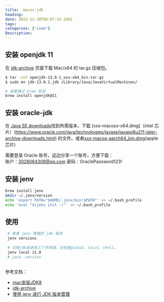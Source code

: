 ```yaml
---
title:  macos-jdk
heading:  
date: 2022-12-30T06:07:14.246Z
tags: 
categories: ["code"]
Description:  
---
```


## 安装 openjdk 11
在 [jdk-archive](https://jdk.java.net/archive/) 页面下载 Mac/x64	的 tar.gz 压缩包。
```bash
$ tar -xvf openjdk-13.0.1_osx-x64_bin.tar.gz
$ sudo mv jdk-13.0.1.jdk /Library/Java/JavaVirtualMachines/

# 或者通过 brew 安装
brew install openjdk@11
```


## 安装 oracle-jdk
在 [Java SE downloads](https://www.oracle.com/java/technologies/downloads/archive/)找到所需版本，下载 [xxx-macosx-x64.dmg]（intel 芯片）(https://www.oracle.com/java/technologies/javase/javase8u211-later-archive-downloads.html) 的文件。或者[xxx-macos-aarch64_bin.dmg](https://www.oracle.com/java/technologies/javase/jdk11-archive-downloads.html#license-lightbox)(apple 芯片)

需要登录 Oracle 账号，这边分享一个账号，方便下载：  
账户：3028064308@qq.com
密码：OraclePassword123!



## 安装 jenv
```bash
brew install jenv
mkdir ~/.jenv/version
echo 'export PATH="$HOME/.jenv/bin:$PATH"' >> ~/.bash_profile
echo 'eval "$(jenv init -)"' >> ~/.bash_profile
```

## 使用
```bash
 # 查看 jenv 管理的 jdk 版本
 jenv versions
 
 # 切换jdk版本有三个作用域，分别是global、local、shell。
 jenv local 11.0
 # java -version
 
```



参考文档：
- [mac安装JDK8](https://www.jianshu.com/p/26db5674d1f9)
- [jdk-archive](https://www.oracle.com/java/technologies/downloads/archive/)
- [使用 jenv 进行 JDK 版本管理](https://juejin.cn/post/7107836705771618334)